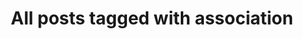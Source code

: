 ---
layout: tag
title: "All posts tagged with association"
permalink: /weblog/tags/association/
taxonomy: association
---